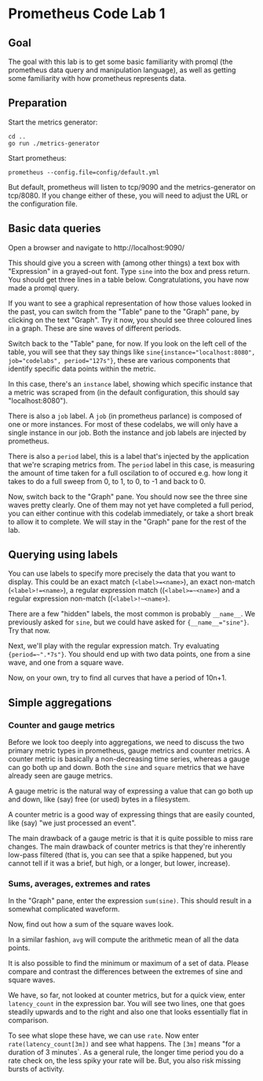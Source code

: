 # Prometheus Code Lab 1

## Goal

The goal with this lab is to get some basic familiarity with promql (the prometheus data query and manipulation language), as well as getting some familiarity with how prometheus represents data.

## Preparation

Start the metrics generator:

```
cd ..
go run ./metrics-generator
```

Start prometheus:

```
prometheus --config.file=config/default.yml
```

But default, prometheus will listen to tcp/9090 and the metrics-generator on tcp/8080. If you change either of these, you will need to adjust the URL or the configuration file.

## Basic data queries

Open a browser and navigate to http://localhost:9090/

This should give you a screen with (among other things) a text box with "Expression" in a grayed-out font. Type `sine` into the box and press return. You should get three lines in a table below. Congratulations, you have now made a promql query.

If you want to see a graphical representation of how those values looked in the past, you can switch from the "Table" pane to the "Graph" pane, by clicking on the text "Graph". Try it now, you should see three coloured lines in a graph. These are sine waves of different periods.

Switch back to the "Table" pane, for now. If you look on the left cell of the table, you will see that they say things like `sine{instance="localhost:8080", job="codelabs", period="127s"}`, these are various components that identify specific data points within the metric.

In this case, there's an `instance` label, showing which specific instance that a metric was scraped from (in the default configuration, this should say "localhost:8080").

There is also a `job` label. A `job` (in prometheus parlance) is composed of one or more instances. For most of these codelabs, we will only have a single instance in our job. Both the instance and job labels are injected by prometheus.

There is also a `period` label, this is a label that's injected by the application that we're scraping metrics from. The `period` label in this case, is measuring the amount of time taken for a full oscilation to of occured e.g. how long it takes to do a full sweep from 0, to 1, to 0, to -1 and back to 0.

Now, switch back to the "Graph" pane. You should now see the three sine waves pretty clearly. One of them may not yet have completed a full period, you can either continue with this codelab immediately, or take a short break to allow it to complete. We will stay in the "Graph" pane for the rest of the lab.

## Querying using labels

You can use labels to specify more precisely the data that you want to display. This could be an exact match (`<label>=<name>`), an exact non-match (`<label>!=<name>`), a regular expression match ((`<label>=~<name>`) and a regular expression non-match ((`<label>!~<name>`).

There are a few "hidden" labels, the most common is probably `__name__`. We previously asked for `sine`, but we could have asked for `{__name__="sine"}`. Try that now.

Next, we'll play with the regular expression match. Try evaluating `{period=~".*7s"}`. You should end up with two data points, one from a sine wave, and one from a square wave.

Now, on your own, try to find all curves that have a period of 10n+1.

## Simple aggregations

### Counter and gauge metrics

Before we look too deeply into aggregations, we need to discuss the two primary metric types in prometheus, gauge metrics and counter metrics. A counter metric is basically a non-decreasing time series, whereas a gauge can go both up and down. Both the `sine` and `square` metrics that we have already seen are gauge metrics.

A gauge metric is the natural way of expressing a value that can go both up and down, like (say) free (or used) bytes in a filesystem.

A counter metric is a good way of expressing things that are easily counted, like (say) "we just processed an event".

The main drawback of a gauge metric is that it is quite possible to miss rare changes. The main drawback of counter metrics is that they're inherently low-pass filtered (that is, you can see that a spike happened, but you cannot tell if it was a brief, but high, or a longer, but lower, increase).

### Sums, averages, extremes and rates

In the "Graph" pane, enter the expression `sum(sine)`. This should result in a somewhat complicated waveform.

Now, find out how a sum of the square waves look.

In a similar fashion, `avg` will compute the arithmetic mean of all the data points.

It is also possible to find the minimum or maximum of a set of data. Please compare and contrast the differences between the extremes of sine and square waves.

We have, so far, not looked at counter metrics, but for a quick view, enter `latency_count` in the expression bar. You will see two lines, one that goes steadily upwards and to the right and also one that looks essentially flat in comparison.

To see what slope these have, we can use `rate`. Now enter `rate(latency_count[3m])` and see what happens. The `[3m]` means "for a duration of 3 minutes`. As a general rule, the longer time period you do a rate check on, the less spiky your rate will be. But, you also risk missing bursts of activity.
